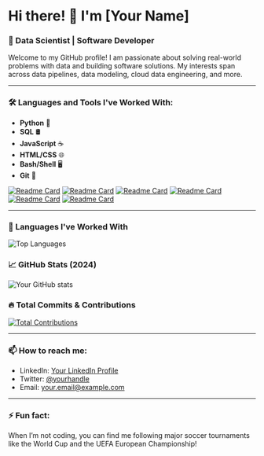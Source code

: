 # Hi there! 👋 I'm [Your Name]

### 🌱 Data Scientist | Software Developer

Welcome to my GitHub profile! I am passionate about solving real-world problems with data and building software solutions. My interests span across data pipelines, data modeling, cloud data engineering, and more.

---

### 🛠 Languages and Tools I've Worked With:
- **Python** 🐍
- **SQL** 🛢
- **JavaScript** ☕️
- **HTML/CSS** 🌐
- **Bash/Shell** 🖥
- **Git** 🌳

[![Readme Card](https://github-readme-stats.vercel.app/api/pin/?username=rashadmin&repo=Regression-Implementation)](https://github.com/rashadmin/Regression-Implementation)
[![Readme Card](https://github-readme-stats.vercel.app/api/pin/?username=rashadmin&repo=ny-taxi-workflow-orchestration)](https://github.com/rashadmin/ny-taxi-workflow-orchestration)
[![Readme Card](https://github-readme-stats.vercel.app/api/pin/?username=rashadmin&repo=password_game)](https://github.com/rashadmin/password_game)
[![Readme Card](https://github-readme-stats.vercel.app/api/pin/?username=rashadmin&repo=medai)](https://github.com/rashadmin/medai)
[![Readme Card](https://github-readme-stats.vercel.app/api/pin/?username=rashadmin&repo=map_app)](https://github.com/rashadmin/map_app)
[![Readme Card](https://github-readme-stats.vercel.app/api/pin/?username=rashadmin&repo=Air-Quality-Prediction-in-Vanderbijlpark-TimeSeries-Model-)](https://github.com/rashadmin/Air-Quality-Prediction-in-Vanderbijlpark-TimeSeries-Model-)

---
### 🚀 Languages I've Worked With

![Top Languages](https://github-readme-stats.vercel.app/api/top-langs/?username=rashadmin&show_owner=true&hide=cython,c++,roff&layout=donut-vertical&langs_count=10&theme=transparent)

### 📈 GitHub Stats (2024)

![Your GitHub stats](https://github-readme-stats.vercel.app/api?username=rashadmin&show_icons=true&theme=transparent)

### 🔥 Total Commits & Contributions
[![Total Contributions](https://github-readme-stats.vercel.app/api?username=rashadmin&count_private=true&include_all_commits=true&theme=transparent)](https://github.com/rashadmin/)

---

### 📫 How to reach me:
- LinkedIn: [Your LinkedIn Profile](https://www.linkedin.com/in/yourname/)
- Twitter: [@yourhandle](https://twitter.com/yourhandle)
- Email: your.email@example.com

---

### ⚡ Fun fact:
When I’m not coding, you can find me following major soccer tournaments like the World Cup and the UEFA European Championship!


<!--
**rashadmin/rashadmin** is a ✨ _special_ ✨ repository because its `README.md` (this file) appears on your GitHub profile.

Here are some ideas to get you started:

- 🔭 I’m currently working on ...
- 🌱 I’m currently learning ...
- 👯 I’m looking to collaborate on ...
- 🤔 I’m looking for help with ...
- 💬 Ask me about ...
- 📫 How to reach me: ...
- 😄 Pronouns: ...
- ⚡ Fun fact: ...
-->
